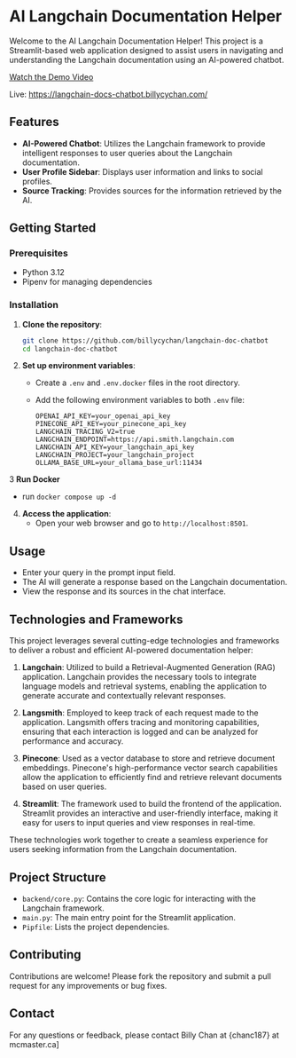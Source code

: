 # AI Langchain Documentation Helper

Welcome to the AI Langchain Documentation Helper! This project is a Streamlit-based web application designed to assist users in navigating and understanding the Langchain documentation using an AI-powered chatbot.


[Watch the Demo Video](./demo.webm)

Live: https://langchain-docs-chatbot.billycychan.com/

## Features

- **AI-Powered Chatbot**: Utilizes the Langchain framework to provide intelligent responses to user queries about the Langchain documentation.
- **User Profile Sidebar**: Displays user information and links to social profiles.
- **Source Tracking**: Provides sources for the information retrieved by the AI.

## Getting Started

### Prerequisites

- Python 3.12
- Pipenv for managing dependencies

### Installation

1. **Clone the repository**:
   ```bash
   git clone https://github.com/billycychan/langchain-doc-chatbot
   cd langchain-doc-chatbot
   ```

2. **Set up environment variables**:
   - Create a `.env` and `.env.docker` files in the root directory.
   - Add the following environment variables to both `.env` file:

     ```plaintext
     OPENAI_API_KEY=your_openai_api_key
     PINECONE_API_KEY=your_pinecone_api_key
     LANGCHAIN_TRACING_V2=true
     LANGCHAIN_ENDPOINT=https://api.smith.langchain.com
     LANGCHAIN_API_KEY=your_langchain_api_key
     LANGCHAIN_PROJECT=your_langchain_project
     OLLAMA_BASE_URL=your_ollama_base_url:11434
     ```
3 **Run Docker**
   - run `docker compose up -d`
4. **Access the application**:
   - Open your web browser and go to `http://localhost:8501`.

## Usage

- Enter your query in the prompt input field.
- The AI will generate a response based on the Langchain documentation.
- View the response and its sources in the chat interface.

## Technologies and Frameworks

This project leverages several cutting-edge technologies and frameworks to deliver a robust and efficient AI-powered documentation helper:

1. **Langchain**: Utilized to build a Retrieval-Augmented Generation (RAG) application. Langchain provides the necessary tools to integrate language models and retrieval systems, enabling the application to generate accurate and contextually relevant responses.

2. **Langsmith**: Employed to keep track of each request made to the application. Langsmith offers tracing and monitoring capabilities, ensuring that each interaction is logged and can be analyzed for performance and accuracy.

3. **Pinecone**: Used as a vector database to store and retrieve document embeddings. Pinecone's high-performance vector search capabilities allow the application to efficiently find and retrieve relevant documents based on user queries.

4. **Streamlit**: The framework used to build the frontend of the application. Streamlit provides an interactive and user-friendly interface, making it easy for users to input queries and view responses in real-time.

These technologies work together to create a seamless experience for users seeking information from the Langchain documentation.

## Project Structure

- `backend/core.py`: Contains the core logic for interacting with the Langchain framework.
- `main.py`: The main entry point for the Streamlit application.
- `Pipfile`: Lists the project dependencies.


## Contributing

Contributions are welcome! Please fork the repository and submit a pull request for any improvements or bug fixes.

## Contact

For any questions or feedback, please contact Billy Chan at {chanc187} at mcmaster.ca]
